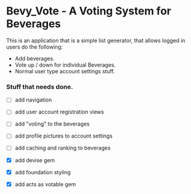 # Bevy_Vote - A Voting System for Beverages

This is an application that is a simple list generator, that allows logged in users do the following:

- Add beverages.
- Vote up / down for individual Beverages.
- Normal user type account settings stuff.


### Stuff that needs done.

- [ ] add navigation
- [ ] add user account registration views
- [ ] add "voting" to the beverages
- [ ] add profile pictures to account settings
- [ ] add caching and ranking to beverages
- [x] add devise gem
- [x] add foundation styling
- [x] add acts as votable gem



